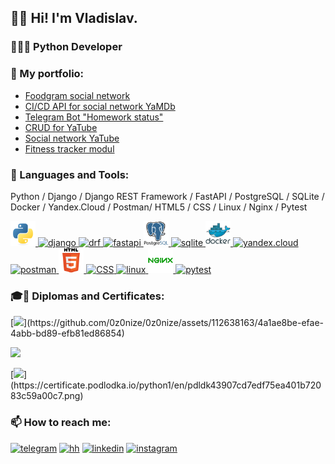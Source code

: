 ## 👋🏻 Hi! I'm Vladislav.

### 🧑🏻‍💻 Python Developer

### 🔭 My portfolio:

- [Foodgram social network](https://github.com/0z0nize/foodgram-project-react)
- [CI/CD API for social network YaMDb](https://github.com/0z0nize/yamdb_final)
- [Telegram Bot "Homework status"](https://github.com/0z0nize/homework_bot)
- [CRUD for YaTube](https://github.com/0z0nize/yatube_api)
- [Social network YaTube](https://github.com/0z0nize/yatube)
- [Fitness tracker modul](https://github.com/0z0nize/fitness_tracker)

### 🌱 Languages and Tools:

Python / Django / Django REST Framework / FastAPI / PostgreSQL / SQLite / Docker / Yandex.Cloud / Postman/ HTML5 / CSS / Linux / Nginx / Pytest
<div>
  <a href="https://www.python.org" target="_blank" rel="noreferrer">
    <img src="https://raw.githubusercontent.com/devicons/devicon/master/icons/python/python-original.svg" alt="python" width="40" height="40"/>
  </a>
  <a href="https://www.djangoproject.com/" target="_blank" rel="noreferrer">
    <img src="https://cdn.worldvectorlogo.com/logos/django.svg" alt="django" width="40" height="40"/>
  </a>
  <a href="https://www.django-rest-framework.org" target="_blank" rel="noreferrer">
    <img src="https://www.django-rest-framework.org/img/favicon.ico" alt="drf" width="40" height="40"/>
  </a>
  <a href="https://fastapi.tiangolo.com/" target="_blank" rel="noreferrer">
    <img src="https://user-images.githubusercontent.com/112638163/233412781-a7930a05-73d4-4972-8e66-1cbb7e876e42.svg" alt="fastapi" width="40" height="40"/>
  </a>
  <a href="https://www.postgresql.org" target="_blank" rel="noreferrer">
    <img src="https://raw.githubusercontent.com/devicons/devicon/master/icons/postgresql/postgresql-original-wordmark.svg" alt="postgresql" width="40" height="40"/>
  </a>
  <a href="https://www.sqlite.org/" target="_blank" rel="noreferrer">
    <img src="https://www.vectorlogo.zone/logos/sqlite/sqlite-icon.svg" alt="sqlite" width="40" height="40"/>
  </a>
  <a href="https://www.docker.com/" target="_blank" rel="noreferrer"> 
    <img src="https://raw.githubusercontent.com/devicons/devicon/master/icons/docker/docker-original-wordmark.svg" alt="docker" width="40" height="40"/> 
  </a>
  <a href="https://cloud.yandex.ru/" target="_blank" rel="noreferrer">
    <img src="https://storage.yandexcloud.net/cloud-www-assets/region-assets/ru/favicon/favicon-120x120.png" alt="yandex.cloud" width="40" height="40"/>
  </a>
  <a href="https://postman.com" target="_blank" rel="noreferrer">
    <img src="https://www.vectorlogo.zone/logos/getpostman/getpostman-icon.svg" alt="postman" width="40" height="40"/>
  </a>
  <a href="https://html.spec.whatwg.org/multipage/" target="_blank" rel="noreferrer">
    <img src="https://raw.githubusercontent.com/devicons/devicon/master/icons/html5/html5-original-wordmark.svg" alt="html5" width="40" height="40"/>
  </a>
  <a href="https://www.w3.org/Style/CSS/Overview.en.html" target="_blank" rel="noreferrer">
    <img src="https://upload.wikimedia.org/wikipedia/commons/thumb/6/62/CSS3_logo.svg/240px-CSS3_logo.svg.png" alt="CSS" width="40" height="40"/>
  </a>
  <a href="https://www.kernel.org/doc/html/latest/" target="_blank" rel="noreferrer">
    <img src="https://upload.wikimedia.org/wikipedia/commons/thumb/3/35/Tux.svg/202px-Tux.svg.png" alt="linux" width="34" height="40"/>
  </a>
  <a href="https://www.nginx.com" target="_blank" rel="noreferrer">
    <img src="https://raw.githubusercontent.com/devicons/devicon/master/icons/nginx/nginx-original.svg" alt="nginx" width="40" height="40"/>
  </a>
  <a href="https://docs.pytest.org/en/7.3.x/" target="_blank" rel="noreferrer">
    <img src="https://user-images.githubusercontent.com/112638163/233413583-3a426d0a-f257-42cd-8b7c-4d1bc3e4d2c8.svg" alt="pytest" width="40" height="40"/>
  </a>
</div>

### 🎓📜 Diplomas and Certificates:
<p> 
  [<img height="110" src ='https://github.com/0z0nize/0z0nize/assets/112638163/cc5e5150-ca2c-46a6-ae4e-48abc6db9021'/>](https://github.com/0z0nize/0z0nize/assets/112638163/4a1ae8be-efae-4abb-bd89-efb81ed86854)
  
  [<img height="110" src ='https://github.com/0z0nize/0z0nize/assets/112638163/392761e2-a0de-428f-a4c0-288680fce59b'/>](https://github.com/0z0nize/0z0nize/assets/112638163/cc5e5150-ca2c-46a6-ae4e-48abc6db9021)
</p> 
[<img height="110" src ='https://certificate.podlodka.io/python1/en/pdldk43907cd7edf75ea401b72083c59a00c7.png'/>](https://certificate.podlodka.io/python1/en/pdldk43907cd7edf75ea401b72083c59a00c7.png)

### 📫 How to reach me:

[<img src='https://user-images.githubusercontent.com/112638163/233418558-2b93b171-35a3-4dab-841a-1806b8106cac.png' alt='telegram' height='40'>](https://t.me/vlad_shkarovskiy)
[<img src='https://user-images.githubusercontent.com/112638163/233420825-80395188-f26e-4712-8b09-31ef644e4fdb.png' alt='hh' height='40'>](https://spb.hh.ru/resume/6fcc6db1ff0be29c260039ed1f3232526e5456)
[<img src='https://user-images.githubusercontent.com/112638163/233419558-d220e841-2cc7-420b-a1a0-e9b9b645eca8.png' alt='linkedin' height='40'>](https://www.linkedin.com/in/vladislav-shkarovskiy/)
[<img src='https://user-images.githubusercontent.com/112638163/233425821-d65f1794-8e02-4d2b-9f7e-f95dfe23cc01.png' alt='instagram' height='40'>](https://www.instagram.com/vladislav.shkarovskiy/)



<!--
### ⚡ My statistic:

<div>
  <a href="https://github-readme-stats.vercel.app/api?username=0z0nize&hide=contribs&show_icons=true">
    <img  align="left" height="110" style="margin-right: 10px" src="https://github-readme-stats.vercel.app/api?username=0z0nize&hide=issues&show_icons=true" />
  </a>   
  <a href="https://github-readme-stats.vercel.app/api/top-langs/?username=0z0nize&layout=compact">
    <img align="left" height="110" src="https://github-readme-stats.vercel.app/api/top-langs/?username=0z0nize&layout=compact" />
  </a>
</div>


- [8_bit_translator_ASCII](https://scratch.mit.edu/projects/727171613/embed)
**0z0nize/0z0nize** is a ✨ _special_ ✨ repository because its `README.md` (this file) appears on your GitHub profile.
<h3 align="left">Languages and Tools:</h3>
Here are some ideas to get you started:
[![Vlad's GitHub stats](https://github-readme-stats.vercel.app/api?username=0z0nize)](https://github.com/0z0nize/github-readme-stats)
- 🔭 I’m currently working on ...
- 🌱 I’m currently learning Python, Django, REST API, SQL
- 👯 I’m looking to collaborate on ...
- 🤔 I’m looking for help with ...
- 💬 Ask me about ...
- 
- 😄 Pronouns: ...
- ⚡ Fun fact: ...
### Hi there 👋
[![Vlad's GitHub stats](https://github-readme-stats.vercel.app/api?username=0z0nize)](https://github.com/0z0nize/github-readme-stats)

- <a>
  <img align="left" src="https://komarev.com/ghpvc/?username=0z0nize&label=Profile%20views&color=08c42a&style=flat" alt="0z0nize" />
</a>


<a href="https://git.io/typing-svg">
  <img src="https://readme-typing-svg.herokuapp.com?font=Fira+Code&pause=1000&color=3EDA47C5&width=435&lines=Hello+World+%F0%9F%8C%8E;Welcome+to+my+GitHub+profile+%F0%9F%98%8A" alt="Typing SVG" />
</a>
-->
